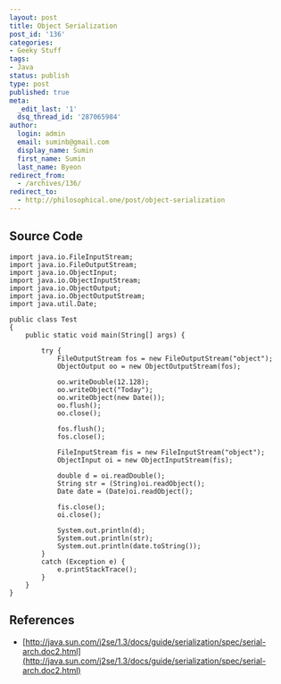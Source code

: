 ```yaml
---
layout: post
title: Object Serialization
post_id: '136'
categories:
- Geeky Stuff
tags:
- Java
status: publish
type: post
published: true
meta:
  _edit_last: '1'
  dsq_thread_id: '287065984'
author:
  login: admin
  email: suminb@gmail.com
  display_name: Sumin
  first_name: Sumin
  last_name: Byeon
redirect_from:
  - /archives/136/
redirect_to:
  - http://philosophical.one/post/object-serialization
---
```

Source Code
-----------

	import java.io.FileInputStream;
	import java.io.FileOutputStream;
	import java.io.ObjectInput;
	import java.io.ObjectInputStream;
	import java.io.ObjectOutput;
	import java.io.ObjectOutputStream;
	import java.util.Date;

	public class Test
	{
		public static void main(String[] args) {

			try {
				FileOutputStream fos = new FileOutputStream("object");
				ObjectOutput oo = new ObjectOutputStream(fos);

				oo.writeDouble(12.128);
				oo.writeObject("Today");
				oo.writeObject(new Date());
				oo.flush();
				oo.close();

				fos.flush();
				fos.close();

				FileInputStream fis = new FileInputStream("object");
				ObjectInput oi = new ObjectInputStream(fis);

				double d = oi.readDouble();
				String str = (String)oi.readObject();
				Date date = (Date)oi.readObject();

				fis.close();
				oi.close();

				System.out.println(d);
				System.out.println(str);
				System.out.println(date.toString());
			}
			catch (Exception e) {
				e.printStackTrace();
			}
		}
	}

References
----------

* [http://java.sun.com/j2se/1.3/docs/guide/serialization/spec/serial-arch.doc2.html](http://java.sun.com/j2se/1.3/docs/guide/serialization/spec/serial-arch.doc2.html)

<!-- (keyword:) 객체 직렬화 -->

